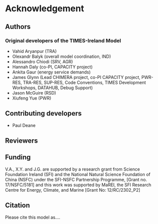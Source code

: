 # Acknowledgement

## Authors
### Original developers of the TIMES-Ireland Model
* Vahid Aryanpur (TRA)
* Olexandr Balyk (overall model coordination, IND)
* Alessandro Chiodi (SRV, AGR)
* Hannah Daly (co-PI, CAPACITY project)
* Ankita Gaur (energy service demands) 
* James Glynn (Lead CHIMERA project, co-PI CAPACITY project, PWR-RES, TRA-RES, SUP-RES, Code Conventions, TIMES Development Workshops, DATAHUB, Debug Support)
* Jason McGuire (RSD)
* Xiufeng Yue (PWR)


## Contributing developers
* Paul Deane

## Reviewers

## Funding
V.A., X.Y. and J.G. are supported by a research grant from Science Foundation Ireland (SFI) and the National Natural Science Foundation of China (NSFC) under the SFI-NSFC Partnership Programme, [Grant no. 17/NSFC/5181] and this work was supported by MaREI, the SFI Research Centre for Energy, Climate, and Marine [Grant No: 12/RC/2302_P2]


## Citation
Please cite this model as.... 
